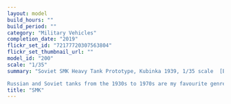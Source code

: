 ```yaml
---
layout: model
build_hours: ""
build_period: ""
category: "Military Vehicles"
completion_date: "2019"
flickr_set_id: "72177720307563804"
flickr_set_thumbnail_url: ""
model_id: "200"
scale: "1/35"
summary: "Soviet SMK Heavy Tank Prototype, Kubinka 1939, 1/35 scale  [Built 2019]

Russian and Soviet tanks from the 1930s to 1970s are my favourite genre of military vehicles. When Takom issued the SMK in 2018, it was a must-build for me."
title: "SMK"
---
```



